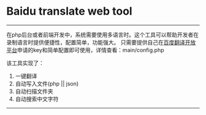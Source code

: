 # Baidu translate web tool

------

在php后台或者前端开发中，系统需要使用多语言时。这个工具可以帮助开发者在录制语言时提供便捷性，配置简单，功能强大。
只需要提供自己在[百度翻译开放平台](http://api.fanyi.baidu.com/api/trans/product/index)申请的key和简单配置即可使用，详情查看：main/config.php

该工具实现了：
 1. 一键翻译
 2. 自动写入文件(php || json)
 3. 自动扫描文件夹
 4. 自动搜索中文字符

----------



